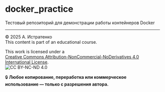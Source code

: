 # docker_practice

Тестовый репозиторий для демонстрации работы контейнеров Docker
___  
© 2025 A. Истратенко  
This content is part of an educational course.  

This work is licensed under a  
[Creative Commons Attribution-NonCommercial-NoDerivatives 4.0 International License](https://creativecommons.org/licenses/by-nc-nd/4.0/).  
![CC BY-NC-ND 4.0](https://licensebuttons.net/l/by-nc-nd/4.0/88x31.png)

🔒 **Любое копирование, переработка или коммерческое использование — только с разрешения автора.**
